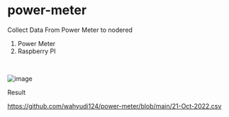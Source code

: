 # power-meter
Collect Data From Power Meter to nodered

1. Power Meter 
2. Raspberry PI

<br/>

![image](https://user-images.githubusercontent.com/18347199/212542528-64bccc19-02a9-4619-bacc-1c1cd196e73d.png)


Result 

https://github.com/wahyudi124/power-meter/blob/main/21-Oct-2022.csv
